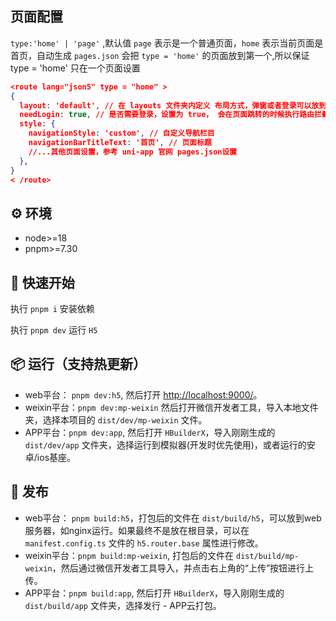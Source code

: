 ## 页面配置

`type:'home' | 'page'` ,默认值 `page` 表示是一个普通页面，`home` 表示当前页面是首页，自动生成 `pages.json` 会把 `type = 'home'` 的页面放到第一个,所以保证 type = 'home' 只在一个页面设置

```json
<route lang="json5" type = "home" >
{
  layout: 'default', // 在 layouts 文件夹内定义 布局方式，弹窗或者登录可以放到 layout 中，以便复用
  needLogin: true, // 是否需要登录，设置为 true， 会在页面跳转的时候执行路由拦截，如果没有登录，会自动跳转登录页面
  style: {
    navigationStyle: 'custom', // 自定义导航栏目
    navigationBarTitleText: '首页', // 页面标题
    //...其他页面设置，参考 uni-app 官网 pages.json设置
  },
}
< /route>

```

## ⚙️ 环境

- node>=18
- pnpm>=7.30

## &#x1F4C2; 快速开始

执行 `pnpm i` 安装依赖

执行 `pnpm dev` 运行 `H5`

## 📦 运行（支持热更新）

- web平台： `pnpm dev:h5`, 然后打开 [http://localhost:9000/](http://localhost:9000/)。
- weixin平台：`pnpm dev:mp-weixin` 然后打开微信开发者工具，导入本地文件夹，选择本项目的 `dist/dev/mp-weixin` 文件。
- APP平台：`pnpm dev:app`, 然后打开 `HBuilderX`，导入刚刚生成的 `dist/dev/app` 文件夹，选择运行到模拟器(开发时优先使用)，或者运行的安卓/ios基座。

## 🔗 发布

- web平台： `pnpm build:h5`，打包后的文件在 `dist/build/h5`，可以放到web服务器，如nginx运行。如果最终不是放在根目录，可以在 `manifest.config.ts` 文件的 `h5.router.base` 属性进行修改。
- weixin平台：`pnpm build:mp-weixin`, 打包后的文件在 `dist/build/mp-weixin`，然后通过微信开发者工具导入，并点击右上角的“上传”按钮进行上传。
- APP平台：`pnpm build:app`, 然后打开 `HBuilderX`，导入刚刚生成的 `dist/build/app` 文件夹，选择发行 - APP云打包。
